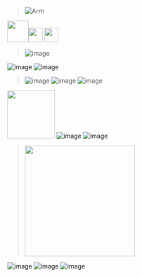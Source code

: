 >![Arm](https://gifs.crd.co/assets/images/gallery09/7e641508_original.png?v=ef433a6f)

<img src="https://static.wikia.nocookie.net/kindergarten/images/2/2f/PlayerKG1.png/revision/latest?cb=20250627183531" width="48"><img src="https://static.wikia.nocookie.net/kindergarten/images/7/7f/Lilyhq.png/revision/latest?cb=20220114190135" width="32"> <img src="https://static.wikia.nocookie.net/kindergarten/images/d/d4/Nugget2.png/revision/latest/scale-to-width-down/1000?cb=20180406021902" width="32">

>![image](https://github.com/user-attachments/assets/4a73f7dc-8977-4382-a294-00aaf2090264)


![image](https://github.com/user-attachments/assets/e3c20a53-d2a7-4dc7-90cf-43f61d9dc4e6) ![image](https://github.com/user-attachments/assets/09f0be58-32cf-4e16-a460-08bf18dff783)

>![image](https://github.com/user-attachments/assets/e2d54004-ff22-43b4-a136-772a7466e855) ![image](https://github.com/user-attachments/assets/94a9d3f0-b2d1-456e-9148-0d1ba52e59b4)  ![image](https://github.com/user-attachments/assets/3ab5aead-404f-4a30-8898-73f27089cc0e)



<img src="https://github.com/user-attachments/assets/6f733180-f1e4-46e1-b74d-1f2f41bb2947" width="108"> ![image](https://github.com/user-attachments/assets/ce3b7629-6bd7-46ff-a538-a2b6c0cf65d7) ![image](https://github.com/user-attachments/assets/6cd2e937-e5cc-402a-aac2-4d6f8c7a5e1d)

><img src="https://64.media.tumblr.com/19754fddc3bd98c3a2fe519b51e78d2d/03bcee255fd152be-5a/s400x600/0261a90e4c0f24cb6add130123244f1cd3945ff0.pnj" width="250">

![image](https://github.com/user-attachments/assets/7a41459f-a66e-4148-8cc7-281d9cfc5815) ![image](https://github.com/user-attachments/assets/8b3baa34-d46b-4532-9835-7a1662fc3cbb)
 ![image](https://github.com/user-attachments/assets/08c41a5b-abc2-45c5-b12a-b731670e27af)




